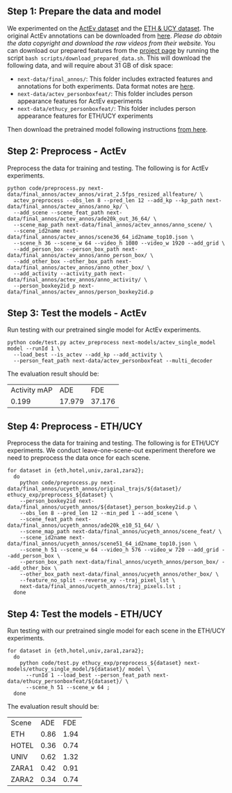 
## Step 1: Prepare the data and model
We experimented on the [ActEv dataset](https://actev.nist.gov) and the
[ETH & UCY dataset](https://graphics.cs.ucy.ac.cy/research/downloads/crowd-data).
The original ActEv annotations can be downloaded from [here](https://precognition.team/next/data/actev-v1-drop4-yaml.tgz).
*Please do obtain the data copyright and download the raw videos from their website.*
You can download our prepared features from the [project page](https://precognition.team/next/)
by running the script `bash scripts/download_prepared_data.sh`.
This will download the following data,
and will require about 31 GB of disk space:

- `next-data/final_annos/`: This folder includes extracted features and
annotations for both experiments. Data format notes are [here](NOTES.md#prepared-data).
- `next-data/actev_personboxfeat/`: This folder includes person appearance
features for ActEv experiments
- `next-data/ethucy_personboxfeat/`: This folder includes person appearance
features for ETH/UCY experiments

Then download the pretrained model following instructions
[from here](README.md#pretrained-models).

## Step 2: Preprocess - ActEv
Preprocess the data for training and testing.
The following is for ActEv experiments.

```
python code/preprocess.py next-data/final_annos/actev_annos/virat_2.5fps_resized_allfeature/ \
  actev_preprocess --obs_len 8 --pred_len 12 --add_kp --kp_path next-data/final_annos/actev_annos/anno_kp/ \
  --add_scene --scene_feat_path next-data/final_annos/actev_annos/ade20k_out_36_64/ \
  --scene_map_path next-data/final_annos/actev_annos/anno_scene/ \
  --scene_id2name next-data/final_annos/actev_annos/scene36_64_id2name_top10.json \
  --scene_h 36 --scene_w 64 --video_h 1080 --video_w 1920 --add_grid \
  --add_person_box --person_box_path next-data/final_annos/actev_annos/anno_person_box/ \
  --add_other_box --other_box_path next-data/final_annos/actev_annos/anno_other_box/ \
  --add_activity --activity_path next-data/final_annos/actev_annos/anno_activity/ \
  --person_boxkey2id_p next-data/final_annos/actev_annos/person_boxkey2id.p
```

## Step 3: Test the models - ActEv
Run testing with our pretrained single model for ActEv experiments.

```
python code/test.py actev_preprocess next-models/actev_single_model model --runId 1 \
  --load_best --is_actev --add_kp --add_activity \
  --person_feat_path next-data/actev_personboxfeat --multi_decoder
```
The evaluation result should be:
<table>
  <tr>
    <td>Activity mAP</td>
    <td>ADE</td>
    <td>FDE</td>
  </tr>
  <tr>
    <td>0.199</td>
    <td>17.979</td>
    <td>37.176</td>
  </tr>
</table>

## Step 4: Preprocess - ETH/UCY
Preprocess the data for training and testing. The following is for ETH/UCY
experiments. We conduct leave-one-scene-out experiment therefore we need to
preprocess the data once for each scene.

```
for dataset in {eth,hotel,univ,zara1,zara2};
  do
    python code/preprocess.py next-data/final_annos/ucyeth_annos/original_trajs/${dataset}/ ethucy_exp/preprocess_${dataset} \
    --person_boxkey2id next-data/final_annos/ucyeth_annos/${dataset}_person_boxkey2id.p \
    --obs_len 8 --pred_len 12 --min_ped 1 --add_scene \
    --scene_feat_path next-data/final_annos/ucyeth_annos/ade20k_e10_51_64/ \
    --scene_map_path next-data/final_annos/ucyeth_annos/scene_feat/ \
    --scene_id2name next-data/final_annos/ucyeth_annos/scene51_64_id2name_top10.json \
    --scene_h 51 --scene_w 64 --video_h 576 --video_w 720 --add_grid --add_person_box \
    --person_box_path next-data/final_annos/ucyeth_annos/person_box/ --add_other_box \
    --other_box_path next-data/final_annos/ucyeth_annos/other_box/ \
    --feature_no_split --reverse_xy --traj_pixel_lst \
    next-data/final_annos/ucyeth_annos/traj_pixels.lst ;
  done
```

## Step 4: Test the models - ETH/UCY
Run testing with our pretrained single model for each scene
in the ETH/UCY experiments.

```
for dataset in {eth,hotel,univ,zara1,zara2};
  do
    python code/test.py ethucy_exp/preprocess_${dataset} next-models/ethucy_single_model/${dataset}/ model \
      --runId 1 --load_best --person_feat_path next-data/ethucy_personboxfeat/${dataset}/ \
      --scene_h 51 --scene_w 64 ;
  done
```
The evaluation result should be:
<table>
  <tr>
    <td>Scene</td>
    <td>ADE</td>
    <td>FDE</td>
  </tr>
  <tr>
    <td>ETH</td>
    <td>0.86</td>
    <td>1.94</td>
  </tr>
  <tr>
    <td>HOTEL</td>
    <td>0.36</td>
    <td>0.74</td>
  </tr>
  <tr>
    <td>UNIV</td>
    <td>0.62</td>
    <td>1.32</td>
  </tr>
  <tr>
    <td>ZARA1</td>
    <td>0.42</td>
    <td>0.91</td>
  </tr>
  <tr>
    <td>ZARA2</td>
    <td>0.34</td>
    <td>0.74</td>
  </tr>
</table>
